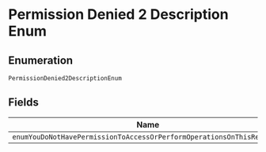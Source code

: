
# Permission Denied 2 Description Enum

## Enumeration

`PermissionDenied2DescriptionEnum`

## Fields

| Name |
|  --- |
| `enumYouDoNotHavePermissionToAccessOrPerformOperationsOnThisResource` |

